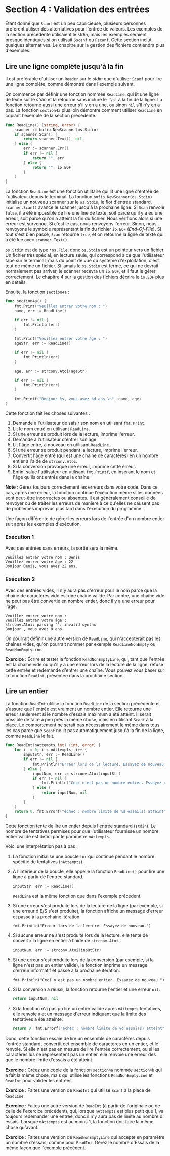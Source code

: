# Section 4 : Validation des entrées

Étant donné que `Scanf` est un peu capricieuse, plusieurs personnes préfèrent utiliser des alternatives pour l'entrée de
valeurs. Les exemples de la section précédente utilisaient le _stdin_, mais les exemples seraient presque identiques si
on utilisait `Sscanf` ou `Fscanf`. Cette section inclut quelques alternatives. Le chapitre sur la gestion des fichiers
contiendra plus d'exemples.

[//]: # (TODO: fmt.Scanln ?)

## Lire une ligne complète jusqu'à la fin

Il est préférable d'utiliser un `Reader` sur le _stdin_ que d'utiliser `Scanf` pour lire une ligne complète, comme
démontré dans l'exemple suivant.

On commence par définir une fonction nommée `ReadLine`, qui lit une ligne de texte sur le _stdin_ et la retourne sans
inclure le `'\n'` à la fin de la ligne. La fonction retourne aussi une erreur s'il y en a une, ou sinon `nil` s'il n'y
en a pas. La fonction `section4a` plus loin démontre comment utiliser `ReadLine` en copiant l'exemple de la section
précédente.

```go
func ReadLine() (string, error) {
	scanner := bufio.NewScanner(os.Stdin)
	if scanner.Scan() {
		return scanner.Text(), nil
	} else {
		err := scanner.Err()
		if err != nil {
			return "", err
		} else {
			return "", io.EOF
		}
	}
}
```

La fonction `ReadLine` est une fonction utilitaire qui lit une ligne d'entrée de l'utilisateur depuis le terminal.
La fonction `bufio.NewScanner(os.Stdin)` initialise un nouveau scanner sur le `os.Stdin`, le flot d'entrée standard.
`scanner.Scan()` avance le scanner jusqu'à la prochaine ligne. Si `Scan` renvoie `false`, il a été impossible de lire
une line de texte, soit parce qu'il y a eu une erreur, soit parce qu'on a atteint la fin du fichier. Nous vérifions
alors si une erreur est survenue. Si c'est le cas, nous renvoyons l'erreur. Sinon, nous renvoyons le symbole
représentant la fin du fichier `io.EOF` (_End-Of-File_). Si tout s'est bien passé, `Scan` retourne `true`, et on
retourne la ligne de texte qui a été lue avec `scanner.Text()`.

`os.Stdin` est de type `*os.File`, donc `os.Stdin` est un pointeur vers un fichier. Un fichier très spécial, en lecture
seule, qui correspond à ce que l'utilisateur tape sur le terminal, mais du point de vue du système d'exploitation, c'est
tout de même un fichier. Si jamais le `os.Stdin` est fermé, ce qui ne devrait normalement pas arriver, le scanner
recevra un `io.EOF`, et il faut le gérer correctement. Le chapitre 4 sur la gestion des fichiers décrira le `io.EOF`
plus en détails.

Ensuite, la fonction `section4a` :

```go
func section4a() {
    fmt.Print("Veuillez entrer votre nom : ")
    name, err := ReadLine()

    if err != nil {
        fmt.Println(err)
    }

    fmt.Print("Veuillez entrer votre âge : ")
    ageStr, err := ReadLine()

    if err != nil {
        fmt.Println(err)
    }

    age, err := strconv.Atoi(ageStr)

    if err != nil {
        fmt.Println(err)
    }

    fmt.Printf("Bonjour %s, vous avez %d ans.\n", name, age)
}
```

Cette fonction fait les choses suivantes :

1. Demande à l'utilisateur de saisir son nom en utilisant `fmt.Print`.
2. Lit le nom entré en utilisant `ReadLine`.
3. Si une erreur se produit lors de la lecture, imprime l'erreur.
4. Demande à l'utilisateur d'entrer son âge.
5. Lit l'âge entré, à nouveau en utilisant `ReadLine`.
6. Si une erreur se produit pendant la lecture, imprime l'erreur.
7. Convertit l'âge entré (qui est une chaîne de caractères) en un nombre entier à l'aide de `strconv.Atoi`.
8. Si la conversion provoque une erreur, imprime cette erreur.
9. Enfin, salue l'utilisateur en utilisant `fmt.Printf`, en insérant le nom et l'âge qu'ils ont entrés dans la chaîne.

**Note** : Gérez toujours correctement les erreurs dans votre code. Dans ce cas, après une erreur, la fonction continue
l'exécution même si les données sont peut-être incorrectes ou absentes. Il est généralement conseillé de renvoyer ou de
traiter les erreurs de manière à ce qu'elles ne causent pas de problèmes imprévus plus tard dans l'exécution du
programme.

Une façon différente de gérer les erreurs lors de l'entrée d'un nombre entier suit après les exemples d'exécution.

### Exécution 1

Avec des entrées sans erreurs, la sortie sera la même.

```
Veuillez entrer votre nom : Denis
Veuillez entrer votre âge : 22
Bonjour Denis, vous avez 22 ans.
```

### Exécution 2

Avec des entrées vides, il n'y aura pas d'erreur pour le nom parce que la chaîne de caractères vide est une chaîne
valide. Par contre, une chaîne vide ne peut pas être convertie en nombre entier, donc il y a une erreur pour l'âge.

```
Veuillez entrer votre nom : 
Veuillez entrer votre âge : 
strconv.Atoi: parsing "": invalid syntax
Bonjour , vous avez 0 ans.
```

On pourrait définir une autre version de `ReadLine`, qui n'accepterait pas les chaînes vides, qu'on pourrait nommer par
exemple `ReadLineNonEmpty` ou `ReadNonEmptyLine`.

**Exercice** : Écrire et tester la fonction `ReadNonEmptyLine`, qui, tant que l'entrée est la chaîne vide ou qu'il y a
une erreur lors de la lecture de la ligne, refuse cette entrée et redemande d'entrer une chaîne. Vous pouvez vous baser
sur la fonction `ReadInt`, présentée dans la prochaine section.

## Lire un entier

La fonction `ReadInt` utilise la fonction `ReadLine` de la section précédente et s'assure que l'entrée est vraiment un
nombre entier. Elle retourne une erreur seulement si le nombre d'essais maximum a été atteint. Il serait possible de
faire à peu près la même chose, mais en utilisant `Scanf` à la place. Le comportement ne serait pas nécessairement le
même dans tous les cas parce que `Scanf` ne lit pas automatiquement jusqu'à la fin de la ligne, comme `ReadLine` le
fait.

```go
func ReadInt(nAttempts int) (int, error) {
	for i := 0; i < nAttempts; i++ {
		inputStr, err := ReadLine()
		if err != nil {
			fmt.Println("Erreur lors de la lecture. Essayez de nouveau.")
		} else {
			inputNum, err := strconv.Atoi(inputStr)
			if err != nil {
				fmt.Println("Ceci n'est pas un nombre entier. Essayez de nouveau.")
			} else {
				return inputNum, nil
			}
		}
	}
	return 0, fmt.Errorf("échec : nombre limite de %d essai(s) atteint", nAttempts)
}
```

Cette fonction tente de lire un entier depuis l'entrée standard (`stdin`). Le nombre de tentatives permises pour que
l'utilisateur fournisse un nombre entier valide est défini par le paramètre `nAttempts`.

Voici une interprétation pas à pas :

1. La fonction initialise une boucle `for` qui continue pendant le nombre spécifié de tentatives (`nAttempts`).

2. À l'intérieur de la boucle, elle appelle la fonction `ReadLine()` pour lire une ligne à partir de l'entrée standard.
   ```go
   inputStr, err := ReadLine()
   ```
   `ReadLine` est la même fonction que dans l'exemple précédent.

3. Si une erreur s'est produite lors de la lecture de la ligne (par exemple, si une erreur d'E/S s'est produite), la
   fonction affiche un message d'erreur et passe à la prochaine itération.
    ```
    fmt.Println("Erreur lors de la lecture. Essayez de nouveau.")
    ```

4. Si aucune erreur ne s'est produite lors de la lecture, elle tente de convertir la ligne en entier à l'aide
   de `strconv.Atoi`.
    ```go
    inputNum, err := strconv.Atoi(inputStr)
    ```

5. Si une erreur s'est produite lors de la conversion (par exemple, si la ligne n'est pas un entier valide), la fonction
   imprime un message d'erreur informatif et passe à la prochaine itération.
    ```
    fmt.Println("Ceci n'est pas un nombre entier. Essayez de nouveau.")
    ```

6. Si la conversion a réussi, la fonction retourne l'entier et une erreur `nil`.
    ```go
    return inputNum, nil
    ```

7. Si la fonction n'a pas pu lire un entier valide après `nAttempts` tentatives, elle renvoie `0` et un message d'erreur
   indiquant que la limite des tentatives a été atteinte.
    ```go
    return 0, fmt.Errorf("échec : nombre limite de %d essai(s) atteint", nAttempts)
    ```

Donc, cette fonction essaie de lire un ensemble de caractères depuis l'entrée standard, convertit cet ensemble de
caractères en un entier, et le renvoie. Si elle n'est pas en mesure de lire l'entrée correctement, ou si les caractères
lus ne représentent pas un entier, elle renvoie une erreur dès que le nombre limite d'essais a été atteint.

[//]: # (TODO: organiser les exercices de meilleur façon, dans leur propre section ?)

**Exercice** : Créez une copie de la fonction `section4a` nommée `section4b` qui a fait la même chose, mais qui utilise
les fonctions `ReadNonEmptyLine` et `ReadInt` pour valider les entrées.

**Exercice** : Faites une version de `ReadInt` qui utilise `Scanf` à la place de `ReadLine`.

**Exercice** : Faites une autre version de `ReadInt` (à partir de l'originale ou de celle de l'exercice précédent), qui,
lorsque `nAttempts` est plus petit que 1, va toujours redemander une entrée, donc il n'y aura pas de limite au nombre d'
essais. Lorsque `nAttempts` est au moins 1, la fonction doit faire la même chose qu'avant.

**Exercice** : Faites une version de `ReadNonEmptyLine` qui accepte en paramètre un nombre d'essais, comme
pour `ReadInt`. Gérez le nombre d'Essais de la même façon que l'exemple précédent.

